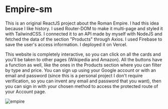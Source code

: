 # Empire-sm

This is an original ReactJS project about the Roman Empire. I had this idea because I like history. I used Router-DOM to make it multi-page and styled it with TailwindCSS. I connected it to an API made by myself with NodeJS and fetched the data of the section "Products" through Axios. I used Firebase to save the user's access information. I deployed it on Vercel. 

This website is completely interactive, so you can click on all the cards and you'll be taken to other pages (Wikipedia and Amazon). All the buttons have a function as well, like the ones in the Products section where you can filter by type and price. You can sign up using your Google account or with an email and password (since this is a personal project I don't require verification, so you can invent any email and password that you want), then you can sign in with your chosen method to access the protected route of your Account page.

![empire](https://github.com/SALVADORPOETA/Empire-sm/assets/71913145/e3c1f874-b7f8-4ef8-a9f5-1fb2896ed1b8)
